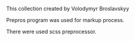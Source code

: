 This collection created by Volodymyr Broslavskyy

Prepros program was used for markup process.

There were used scss preprocessor.
